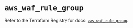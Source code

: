 # `aws_waf_rule_group`

Refer to the Terraform Registry for docs: [`aws_waf_rule_group`](https://registry.terraform.io/providers/hashicorp/aws/4.67.0/docs/resources/waf_rule_group).
